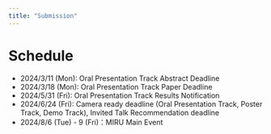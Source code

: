 ```yaml
---
title: "Submission"
---
```


# Schedule

- 2024/3/11 (Mon): Oral Presentation Track Abstract Deadline
- 2024/3/18 (Mon):  Oral Presentation Track Paper Deadline
- 2024/5/31 (Fri): Oral Presentation Track Results Notification
- 2024/6/24 (Fri): Camera ready deadline (Oral Presentation Track, Poster Track, Demo Track), Invited Talk Recommendation deadline
- 2024/8/6 (Tue) - 9 (Fri)：MIRU Main Event
